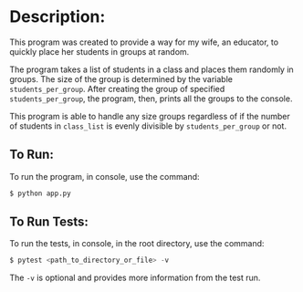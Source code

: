 # Description: 
This program was created to provide a way for my wife, an educator, to quickly place her students in groups at random.

The program takes a list of students in a class and places them randomly in groups. The size of the group is determined by the variable `students_per_group`. After creating the group of specified `students_per_group`, the program, then, prints all the groups to the console.

This program is able to handle any size groups regardless of if the number of students in `class_list` is evenly divisible by `students_per_group` or not.

## To Run:
To run the program, in console, use the command:
```python
$ python app.py
```


## To Run Tests:
To run the tests, in console, in the root directory, use the command:
```python
$ pytest <path_to_directory_or_file> -v
```
The `-v` is optional and provides more information from the test run.